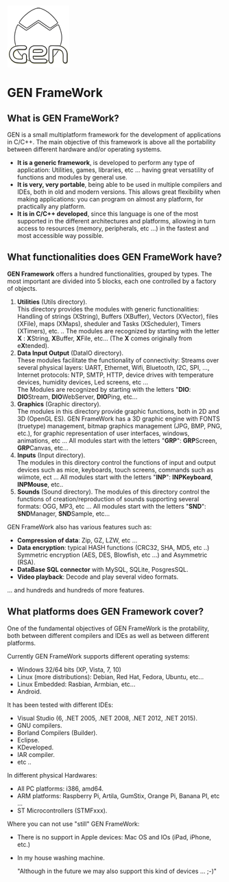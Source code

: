 ![GEN FrameWork](/Resources/Logos/Icons/Icon_144.png "GEN FrameWork")

# GEN FrameWork

## What is GEN FrameWork?

GEN is a small multiplatform framework for the development of applications in C/C++. The main objective of this framework is above all the portability between different hardware and/or operating systems.

- **It is a generic framework**, is developed to perform any type of application: Utilities, games, libraries, etc ... having great versatility of functions and modules by general use.
- **It is very, very portable**, being able to be used in multiple compilers and IDEs, both in old and modern versions. This allows great flexibility when making applications: you can program on almost any platform, for practically any platform.
- **It is in C/C++ developed**, since this language is one of the most supported in the different architectures and platforms, allowing in turn access to resources (memory, peripherals, etc ...) in the fastest and most accessible way possible.


## What functionalities does GEN FrameWork have?

**GEN Framework** offers a hundred functionalities, grouped by types. The most important are divided into 5 blocks, each one controlled by a factory of objects.

1. **Utilities** (Utils directory).  
This directory provides the modules with generic functionalities: Handling of strings (XString), Buffers (XBuffer), Vectors (XVector), files (XFile), maps (XMaps), sheduler and Tasks (XScheduler), Timers (XTimers), etc. ..
The modules are recognized by starting with the letter **X** : **X**String, **X**Buffer, **X**File, etc...
(The **X** comes originally from e**X**tended).  
2. **Data Input Output** (DataIO directory).  
These modules facilitate the functionality of connectivity: Streams over several physical layers: UART, Ethernet, Wifi, Bluetooth, I2C, SPI, ..., Internet protocols: NTP, SMTP, HTTP, device drives with temperature devices, humidity devices, Led screens, etc ...  
The Modules are recognized by starting with the letters "**DIO**: **DIO**Stream, **DIO**WebServer, **DIO**Ping, etc...
3. **Graphics** (Graphic directory).   
The modules in this directory provide graphic functions, both in 2D and 3D (OpenGL ES). GEN FrameWork has a 3D graphic engine with FONTS (truetype) management, bitmap graphics management (JPG, BMP, PNG, etc.), for graphic representation of user interfaces, windows, animations, etc ...
All modules start with the letters "**GRP**": **GRP**Screen, **GRP**Canvas, etc...
4. **Inputs** (Input directory).  
The modules in this directory control the functions of input and output devices such as mice, keyboards, touch screens, commands such as wiimote, ect ...
All modules start with the letters "**INP**": **INPKeyboard**, **INPMouse**, etc..
5. **Sounds** (Sound directory).
The modules of this directory control the functions of creation/reproduction of sounds supporting several formats: OGG, MP3, etc ...
All modules start with the letters "**SND**": **SND**Manager, **SND**Sample, etc...

GEN FrameWork also has various features such as:
- **Compression of data**: Zip, GZ, LZW, etc ...
- **Data encryption**: typical HASH functions (CRC32, SHA, MD5, etc ..) Symmetric encryption (AES, DES, Blowfish, etc ...) and Asymmetric (RSA).
- **DataBase SQL connector** with MySQL, SQLite, PosgresSQL.
- **Video playback**: Decode and play several video formats.


... and hundreds and hundreds of more features.


## What platforms does GEN Framework cover?

One of the fundamental objectives of GEN FrameWork is the protability, both between different compilers and IDEs as well as between different platforms.

Currently GEN FrameWork supports different operating systems:
- Windows 32/64 bits (XP, Vista, 7, 10)
- Linux (more distributions): Debian, Red Hat, Fedora, Ubuntu, etc...
- Linux Embedded: Rasbian, Armbian, etc...
- Android.

It has been tested with different IDEs: 
- Visual Studio  (6, .NET 2005, .NET 2008, .NET 2012, .NET 2015).
- GNU compilers.
- Borland Compilers (Builder).
- Eclipse.
- KDeveloped.
- IAR compiler.
- etc ..

In different physical Hardwares:
- All PC platforms: i386, amd64.
- ARM platforms: Raspberry Pi, Artila, GumStix, Orange Pi, Banana PI, etc ...
- ST Microcontrollers (STMFxxx).

Where you can not use "still" GEN FrameWork:
- There is no support in Apple devices: Mac OS and IOs (iPad, iPhone, etc.)
- In my house washing machine.

  "Although in the future we may also support this kind of devices ...     ;-)"
